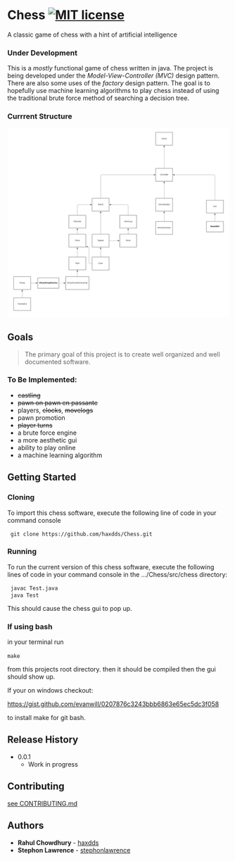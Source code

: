 # Chess [![MIT license](https://img.shields.io/badge/License-MIT-blue.svg)](https://lbesson.mit-license.org/)
A classic game of chess with a hint of artificial intelligence 
 


### Under Development

This is a *mostly* functional game of chess written in java. The project is being
developed under the *Model-View-Controller (MVC)* design pattern. There are also
some uses of the *factory* design pattern. The goal is to hopefully use machine learning algorithms to 
play chess instead of using the traditional brute force method 
of searching a decision tree. 

### Currrent Structure
![UML](Chess_UML.png)

## Goals
> The primary goal of this project is to create well organized and well documented software.  

### To Be Implemented:
* ~~castling~~
* ~~pawn on pawn en passante~~
* players, ~~clocks~~, ~~movelogs~~
* pawn promotion
* ~~player turns~~
* a brute force engine
* a more aesthetic gui
* ability to play online
* a machine learning algorithm  

## Getting Started  

### Cloning

To import this chess software, execute the following line of code in your command console

```
 git clone https://github.com/haxdds/Chess.git
```

### Running  

To run the current version of this chess software, execute the following lines of code
in your command console in the .../Chess/src/chess directory:
```
 javac Test.java
 java Test
```
This should cause the chess gui to pop up. 

### If using bash  

in your terminal run

`make`

from this projects root directory.
then it should be compiled then the gui should show up.

If your on windows checkout:

https://gist.github.com/evanwill/0207876c3243bbb6863e65ec5dc3f058

to install make for git bash.

## Release History  

* 0.0.1
    * Work in progress  

## Contributing

[see CONTRIBUTING.md](CONTRIBUTING.md)

## Authors

* **Rahul Chowdhury** - [haxdds](https://github.com/haxdds)
* **Stephon Lawrence** - [stephonlawrence](https://github.com/stephonlawrence)



